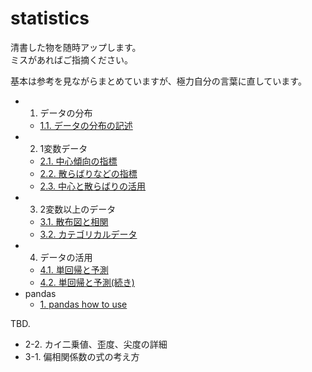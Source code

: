 # statistics

清書した物を随時アップします。  
ミスがあればご指摘ください。

基本は参考を見ながらまとめていますが、極力自分の言葉に直しています。  


- 1. データの分布
    - [1.1. データの分布の記述](./ch1-1.ipynb)
- 2. 1変数データ
    - [2.1. 中心傾向の指標](./ch2-1.ipynb)
    - [2.2. 散らばりなどの指標](./ch2-2.ipynb)
    - [2.3. 中心と散らばりの活用](./ch2-3.ipynb)
- 3. 2変数以上のデータ
    - [3.1. 散布図と相関](./ch3-1.ipynb)
    - [3.2. カテゴリカルデータ](./ch3-2.ipynb)
- 4. データの活用
    - [4.1. 単回帰と予測](./ch4-1.ipynb)
    - [4.2. 単回帰と予測(続き)](./ch4-2.ipynb)
- pandas
    - [1. pandas how to use](./pandas_1.ipynb)

TBD.
- 2-2. カイ二乗値、歪度、尖度の詳細
- 3-1. 偏相関係数の式の考え方